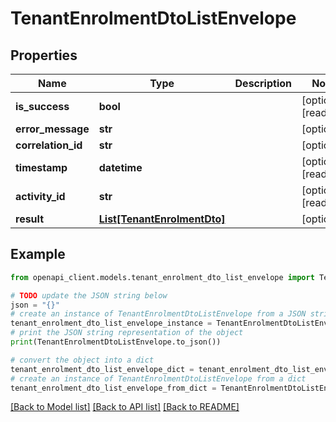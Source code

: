 # TenantEnrolmentDtoListEnvelope


## Properties

Name | Type | Description | Notes
------------ | ------------- | ------------- | -------------
**is_success** | **bool** |  | [optional] [readonly] 
**error_message** | **str** |  | [optional] 
**correlation_id** | **str** |  | [optional] 
**timestamp** | **datetime** |  | [optional] [readonly] 
**activity_id** | **str** |  | [optional] [readonly] 
**result** | [**List[TenantEnrolmentDto]**](TenantEnrolmentDto.md) |  | [optional] 

## Example

```python
from openapi_client.models.tenant_enrolment_dto_list_envelope import TenantEnrolmentDtoListEnvelope

# TODO update the JSON string below
json = "{}"
# create an instance of TenantEnrolmentDtoListEnvelope from a JSON string
tenant_enrolment_dto_list_envelope_instance = TenantEnrolmentDtoListEnvelope.from_json(json)
# print the JSON string representation of the object
print(TenantEnrolmentDtoListEnvelope.to_json())

# convert the object into a dict
tenant_enrolment_dto_list_envelope_dict = tenant_enrolment_dto_list_envelope_instance.to_dict()
# create an instance of TenantEnrolmentDtoListEnvelope from a dict
tenant_enrolment_dto_list_envelope_from_dict = TenantEnrolmentDtoListEnvelope.from_dict(tenant_enrolment_dto_list_envelope_dict)
```
[[Back to Model list]](../README.md#documentation-for-models) [[Back to API list]](../README.md#documentation-for-api-endpoints) [[Back to README]](../README.md)


